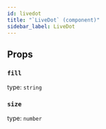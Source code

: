 ```yaml
---
id: livedot
title: "`LiveDot` (component)"
sidebar_label: LiveDot
---
```



Props
-----

### `fill`

type: `string`


### `size`

type: `number`

